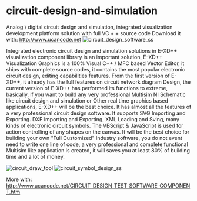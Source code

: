 # circuit-design-and-simulation
Analog \ digital circuit design and simulation, integrated visualization development platform solution with full VC + + source code
Download it with: http://www.ucancode.net
![circuit_design_software_ss](https://user-images.githubusercontent.com/96277629/158752260-8c2f8207-a31a-4a07-8e6e-43f71bd27544.gif)

Integrated electronic circuit design and simulation solutions in E-XD++ visualization component library is an important solution, E-XD++ Visualization Graphics is a 100% Visual C++ / MFC  based Vector Editor, it ships with complete source codes,  it contains the most popular electronic circuit design, editing capabilities features. From the first version of E-XD++, it already has the full features on circuit network diagram Design, the current version of E-XD++ has performed its functions to extreme, basically, if you want to build any very professional  Multisim NI Schematic like circuit design and simulation  or Other real time graphics based applications,  E-XD++ will be the best choice. It has almost all the features of a very professional circuit design software. It supports SVG Importing and Exporting. DXF Importing and Exporting, XML Loading and Sving, many kinds of electronic circuit symbols. The VBScript & JavaScript is used for action controlling of any shapes on the canvas.  It will be the best choice for building your own "Full Customized" Industry software, you do not event need to write one line of code, a very professional and complete functional Multisim like application is created, it will saves you at least 80% of building time and a lot of money.

![circuit_draw_tool](https://user-images.githubusercontent.com/96277629/158752338-919ae120-6189-4b5e-b071-a085f116529d.gif)
![circuit_symbol_design_ss](https://user-images.githubusercontent.com/96277629/158752345-a2f35c06-18dc-406e-8c49-ad4209890d6b.gif)

More with: http://www.ucancode.net/CIRCUIT_DESIGN_TEST_SOFTWARE_COMPONENT.htm

